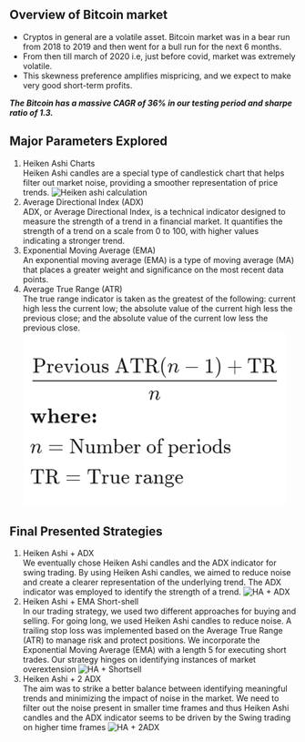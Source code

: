 ## Overview of Bitcoin market
- Cryptos in general are a volatile asset. Bitcoin market was in a bear run from 2018 to 2019 and then went for a bull run for the next 6 months.
- From then till march of 2020 i.e, just before covid, market was extremely volatile.
- This skewness preference amplifies mispricing, and we expect to make very good short-term profits.

***The Bitcoin has a massive CAGR of 36% in our testing period and sharpe ratio of 1.3.***

## Major Parameters Explored
1. Heiken Ashi Charts  
Heiken Ashi candles are a special type of candlestick chart that helps filter out market noise, providing a smoother representation of price trends.
![Heiken ashi calculation](https://github.com/tachyon-11/Algo_Trading/blob/main/heikenashi.png?raw=true)
2. Average Directional Index (ADX)  
ADX, or Average Directional Index, is a technical indicator designed to measure the strength of a trend in a financial market. It quantifies the strength of a trend on a scale from 0 to 100, with higher values indicating a stronger trend. 
3. Exponential Moving Average (EMA)  
An exponential moving average (EMA) is a type of moving average (MA) that places a greater weight and significance on the most recent data points. 
4. Average True Range (ATR)  
The true range indicator is taken as the greatest of the following: current high less the current low; the absolute value of the current high less the previous close; and the absolute value of the current low less the previous close.
![ATR](ATR.png)

## Final Presented Strategies
1. Heiken Ashi + ADX  
We eventually chose Heiken Ashi candles and the ADX indicator for swing trading. By using Heiken Ashi candles, we aimed to reduce noise and create a clearer representation of the underlying trend. The ADX indicator was employed to identify the strength of a trend.
![HA + ADX](https://github.com/tachyon-11/Algo_Trading/blob/main/HA%2BADX%20results.png?raw=true)
2. Heiken Ashi + EMA Short-shell  
In our trading strategy, we used two different approaches for buying and selling. For going long, we used Heiken Ashi candles to reduce noise. A trailing stop loss was implemented based on the Average True Range (ATR) to manage risk and protect positions. We incorporate the Exponential Moving Average (EMA) with a length 5 for executing short trades. Our strategy hinges on identifying instances of market overextension
![HA + Shortsell](https://github.com/tachyon-11/Algo_Trading/blob/main/HA%2BShort%20Sell%20results.jpg?raw=true)
3. Heiken Ashi + 2 ADX  
The aim was to strike a better balance between identifying meaningful trends and minimizing the impact of noise in the market. We need to filter out the noise present in smaller time frames and thus Heiken Ashi candles and the ADX indicator seems to be driven by the Swing trading on higher time frames 
![HA + 2ADX](https://github.com/tachyon-11/Algo_Trading/blob/main/HA%2B2ADX%20results.jpg?raw=true)


